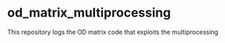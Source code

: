 # od_matrix_multiprocessing
This repository logs the OD matrix code that exploits the multiprocessing
